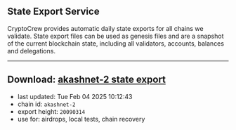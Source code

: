 ## State Export Service
CryptoCrew provides automatic daily state exports for all chains we validate. State export files can be used as genesis files and are a snapshot of the current blockchain state, including all validators, accounts, balances and delegations.

---
**Download: [akashnet-2 state export](https://dl-eu2.ccvalidators.com/SERVICE/akash/akashnet-2_export_20090314.json)**
---

- last updated: Tue Feb 04 2025 10:12:43
- chain id: `akashnet-2`
- export height: `20090314`
- use for: airdrops, local tests, chain recovery
